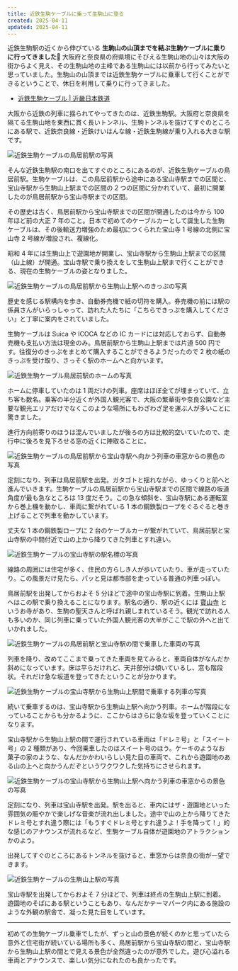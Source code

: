 ```yaml
---
title: 近鉄生駒ケーブルに乗って生駒山に登る
created: 2025-04-11
updated: 2025-04-11
---
```


近鉄生駒駅の近くから伸びている **生駒山の山頂までを結ぶ生駒ケーブルに乗りに行ってきました🚡** 大阪府と奈良県の府県境にそびえる生駒山地の山々は大阪の街からよく見え、その生駒山地の主峰である生駒山には以前から行ってみたいと思っていました。生駒山の山頂までは近鉄生駒ケーブルに乗車して行くことができるということで、休日を利用して乗りに行ってきました。

- [近鉄生駒ケーブル | 近畿日本鉄道](https://www.kintetsu.co.jp/senden/ikoma_cable/)

大阪から近鉄の列車に揺られてやってきたのは、近鉄生駒駅。大阪府と奈良県を隔てる生駒山地を東西に貫く長いトンネル、生駒トンネルを抜けてすぐのところにある駅で、近鉄奈良線・近鉄けいはんな線・近鉄生駒線が乗り入れる大きな駅です。

![近鉄生駒ケーブルの鳥居前駅の写真](d72bc2c4-6b25-4bbd-3e96-081de4d3c600)

そんな近鉄生駒駅の南口を出てすぐのところにあるのが、近鉄生駒ケーブルの鳥居前駅。生駒ケーブルは、この鳥居前駅から途中にある宝山寺駅までの区間と、宝山寺駅から生駒山上駅までの区間の 2 つの区間に分かれていて、最初に開業したのが鳥居前駅から宝山寺駅までの区間。

その歴史は古く、鳥居前駅から宝山寺駅までの区間が開通したのは今から 100 年ほど前の大正 7 年のこと。日本で初めてのケーブルカーとして誕生した生駒ケーブルは、その後輸送力増強のため最初につくられた宝山寺 1 号線の北側に宝山寺 2 号線が増設され、複線化。

昭和 4 年には生駒山上で遊園地が開業し、宝山寺駅から生駒山上駅までの区間（山上線）が開通。宝山寺駅で乗り換えをして生駒山上駅まで行くことができる、現在の生駒ケーブルの姿となりました。

![近鉄生駒ケーブルの鳥居前駅から生駒山上駅へのきっぷの写真](70991444-24c0-486f-9ae5-a84aa3166b00)

歴史を感じる駅構内を歩き、自動券売機で紙の切符を購入。券売機の前には駅の係員さんがいらっしゃって、訪れた人たちに「こちらできっぷを購入してください」と丁寧に案内をされていました。

生駒ケーブルは Suica や ICOCA などの IC カードには対応しておらず、自動券売機も支払い方法は現金のみ。鳥居前駅から生駒山上駅までは片道 500 円です。往復分のきっぷをまとめて購入することができるようだったので 2 枚の紙のきっぷを受け取り、さっそく駅のホームへと向かいます。

![近鉄生駒ケーブル鳥居前駅のホームの写真](8d89b3f3-3e49-4153-672c-4cdc7feca500)

ホームに停車していたのは 1 両だけの列車。座席はほぼ全てが埋まっていて、立ち客も数名。乗客の半分近くが外国人観光客で、大阪の繁華街や奈良公園など主要な観光エリアだけでなくこのような場所にもわざわざ足を運ぶ人が多いことに驚きました。

進行方向前寄りのほうは混んでいましたが後ろの方は比較的空いていたので、走行中に後ろを見下ろせる窓の近くに陣取ることに。

![近鉄生駒ケーブルの鳥居前駅から宝山寺駅へ向かう列車の車窓からの景色の写真](e6cbcfaa-1f23-4546-c7d5-3175bed4a500)

定刻になり、列車は鳥居前駅を出発。ガタゴトと揺れながら、ゆっくりと前へと進んでいきます。生駒ケーブルの鳥居前駅から宝山寺駅までの区間で線路の坂道角度が最も急なところは 13 度だそう。この急な傾斜を、宝山寺駅にある運転室から巻上機を動かし、車両に繋がれている 1 本の鋼鉄製ロープをぐるぐると巻き上げることで列車を動かしています。

丈夫な 1 本の鋼鉄製ロープに 2 台のケーブルカーが繋がれていて、鳥居前駅と宝山寺駅の中間付近で山の上から降りてきた列車とすれ違い。

![近鉄生駒ケーブルの宝山寺駅の駅名標の写真](a6aa28bd-f3b6-47ba-ba91-722324237a00)

線路の周囲には住宅が多く、住民の方らしき人が歩いていたり、車が走っていたり。この風景だけ見たら、パッと見は都市部を走っている普通の列車っぽい。

鳥居前駅を出発してからおよそ 5 分ほどで途中の宝山寺駅に到着。生駒山上駅へはこの駅で乗り換えることになります。駅名の通り、駅の近くには [寶山寺](https://www.hozanji.com/index.html) というお寺があり、生駒の聖天さんと呼ばれ親しまれているそう。観光で訪れる人も多いのか、同じ列車に乗っていた外国人観光客の大半がここで駅の外へと出ていかれました。

![近鉄生駒ケーブルの鳥居前駅と宝山寺駅の間で乗車した車両の写真](174624c7-cb31-40b0-c077-9639b0fb8500)

列車を降り、改めてここまで乗ってきた車両を見てみると、車両自体がなんだか斜めになっています。床は平らだけれど、天井部分は傾いているし、窓も階段状。それだけ急な坂道を登ってきたということが分かります。

![近鉄生駒ケーブルの宝山寺駅から生駒山上駅間で乗車する列車の写真](75d48472-de5d-4ff5-c0ef-e0aaac3f8b00)

続いて乗車するのは、宝山寺駅から生駒山上駅へ向かう列車。ホームが階段になっていることからも分かるように、ここからはさらに急な坂を登っていくことになります。

宝山寺駅から生駒山上駅の間で運行されている車両は「ドレミ号」と「スイート号」の 2 種類があり、今回乗車したのはスイート号のほう。ケーキのようなお菓子の家のような、なんだかかわいらしい見た目の車両で、これから遊園地のある山の上へと向かうんだぞというワクワクした気持ちにさせられます。

![近鉄生駒ケーブルの宝山寺駅から生駒山上駅へ向かう列車の車窓からの景色の写真](49a6a823-ea08-435f-6728-15d093934700)

定刻になり、列車は宝山寺駅を出発。駅を出ると、車内にはザ・遊園地といった雰囲気の賑やかで楽しげな音楽が流れ出しました。途中で山の上から降りてきたドレミ号とすれ違う際には「もうすぐドレミ号とすれ違うよ！手を降って！」的な感じのアナウンスが流れるなど、生駒ケーブル自体が遊園地のアトラクションかのよう。

出発してすぐのところにあるトンネルを抜けると、車窓からは奈良の街が一望できます。

![近鉄生駒ケーブルの生駒山上駅の写真](fe711221-11c0-4490-f415-9aa2b9221f00)

宝山寺駅を出発してからおよそ 7 分ほどで、列車は終点の生駒山上駅に到着。遊園地のそばにある駅ということもあり、なんだかテーマパーク内にある施設のような外観の駅舎で、凝った見た目をしています。

---

初めての生駒ケーブル乗車でしたが、ずっと山の景色が続くのかと思っていたら意外と住宅街が続いている場所も多く、鳥居前駅から宝山寺駅の間と、宝山寺駅から生駒山上駅の間とで見える景色が全然違ったのが意外でした。遊び心溢れる車両とアナウンスで、楽しい気分になれたのも良かったです。

